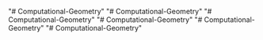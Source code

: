 "# Computational-Geometry" 
"# Computational-Geometry" 
"# Computational-Geometry" 
"# Computational-Geometry" 
"# Computational-Geometry" 
"# Computational-Geometry" 
